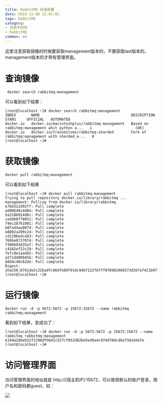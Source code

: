 ```yaml
---
title: RabbitMQ 安装部署
date: 2018-12-08 22:01:01
tags: RabbitMQ
category: 
- 消息中间件
- RabbitMQ
common: on
---
```


这里注意获取镜像的时候要获取management版本的，不要获取last版本的，management版本的才带有管理界面。

# 查询镜像

```
 docker search rabbitmq:management
```

可以看到如下结果：

```
[root@localhost ~]# docker search rabbitmq:management
INDEX       NAME                                          DESCRIPTION                                     STARS     OFFICIAL   AUTOMATED
docker.io   docker.io/macintoshplus/rabbitmq-management   Based on rabbitmq:management whit python a...   1                    [OK]
docker.io   docker.io/transmitsms/rabbitmq-sharded        Fork of rabbitmq:management with sharded_e...   0
[root@localhost ~]#
```

<!--more -->

# 获取镜像

```
docker pull rabbitmq:management
```

可以看到如下结果

```
[root@localhost ~]# docker pull rabbitmq:management
Trying to pull repository docker.io/library/rabbitmq ...
management: Pulling from docker.io/library/rabbitmq
e7bb522d92ff: Pull complete
ad90649c4d84: Pull complete
5a318b914d6c: Pull complete
cedd60f70052: Pull complete
f4ec28761801: Pull complete
b8fa44aa9074: Pull complete
e8002a209c24: Pull complete
cd1206edcd43: Pull complete
769be0727074: Pull complete
7308b93d35af: Pull complete
c4102ef22c29: Pull complete
fefc8e1aa4b5: Pull complete
a271d400045b: Pull complete
b0d4c40c62de: Pull complete
Digest: sha256:8761de2c22badfc86dfe89791dc9dbf122f67ff0f8981966573d267af421b97f
[root@localhost ~]#
```

# 运行镜像

```
docker run -d -p 5672:5672 -p 15672:15672 --name rabbitmq rabbitmq:management
```

看到如下结果，变成功了：

```
[root@localhost ~]# docker run -d -p 5672:5672 -p 15672:15672 --name rabbitmq rabbitmq:management
e194a2dbeb52f2296dfb6d1c527cf052d82be5ed9a4c974d70dcd6af3da3eb7e
[root@localhost ~]#
```

# 访问管理界面

访问管理界面的地址就是 http://[宿主机IP]:15672，可以使用默认的账户登录，用户名和密码都guest，如：


![](http://ww3.sinaimg.cn/large/006tNc79ly1g4jf516kggj311g0i078q.jpg)
